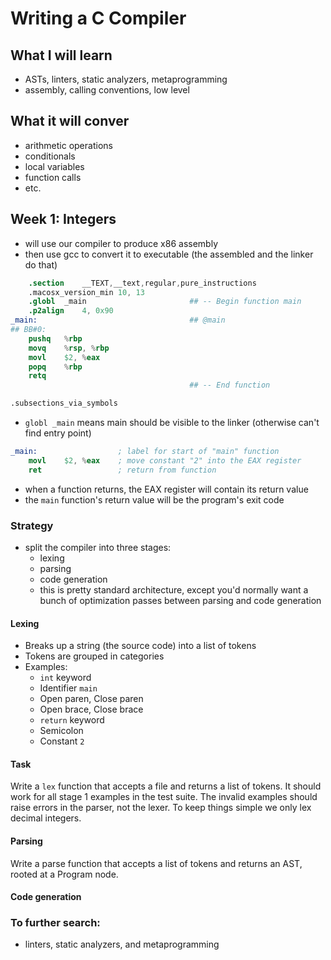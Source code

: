 # Writing a C Compiler

## What I will learn

- ASTs, linters, static analyzers, metaprogramming
- assembly, calling conventions, low level

## What it will conver

- arithmetic operations
- conditionals
- local variables
- function calls
- etc.

## Week 1: Integers

- will use our compiler to produce x86 assembly
- then use gcc to convert it to executable (the assembled and the linker do that)

```s
	.section	__TEXT,__text,regular,pure_instructions
	.macosx_version_min 10, 13
	.globl	_main                   	## -- Begin function main
	.p2align	4, 0x90
_main:                                  ## @main
## BB#0:
	pushq	%rbp
	movq	%rsp, %rbp
	movl	$2, %eax
	popq	%rbp
	retq
                                        ## -- End function

.subsections_via_symbols
```

- `globl _main` means main should be visible to the linker (otherwise can't find entry point)

```s
_main:                  ; label for start of "main" function
    movl    $2, %eax    ; move constant "2" into the EAX register
    ret                 ; return from function
```

- when a function returns, the EAX register will contain its return value
- the `main` function's return value will be the program's exit code

### Strategy

- split the compiler into three stages:
    - lexing
	- parsing
	- code generation
	- this is pretty standard architecture, except you'd normally want a bunch of optimization passes between parsing and code generation

#### Lexing

- Breaks up a string (the source code) into a list of tokens
- Tokens are grouped in categories
- Examples: 
	- `int` keyword
	- Identifier `main`
	- Open paren, Close paren
	- Open brace, Close brace
	- `return` keyword
	- Semicolon
	- Constant `2`

#### Task

Write a `lex` function that accepts a file and returns a list of tokens. It should work for all stage 1 examples in the test suite. The invalid examples should raise errors in the parser, not the lexer. To keep things simple we only lex decimal integers.

#### Parsing

Write a parse function that accepts a list of tokens and returns an AST, rooted at a Program node. 

#### Code generation



### To further search:
- linters, static analyzers, and metaprogramming